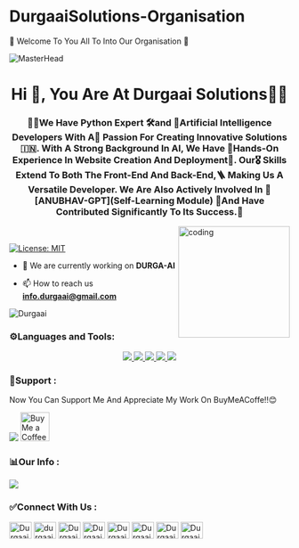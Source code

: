 # DurgaaiSolutions-Organisation
📌 Welcome To You All To Into Our Organisation 💚

![MasterHead](https://repository-images.githubusercontent.com/588181932/e36ec678-7984-4cdd-8e4c-a3932772ff8e)
<h1 align="center">Hi 👋, You Are At Durgaai Solutions🧑‍💻</h1>
<h3 align="center">🧑‍💻We Have Python Expert 🛠️and 🔏Artificial Intelligence Developers With A🌈 Passion For Creating Innovative Solutions🇮🇳. With A Strong Background In AI, We Have 💬Hands-On Experience In Website Creation And Deployment👷. Our🎖️ Skills Extend To Both The Front-End And Back-End,🪜 Making Us A Versatile Developer. We Are Also Actively Involved In 💚[ANUBHAV-GPT](Self-Learning Module) 📌And Have Contributed Significantly To Its Success.📑</h3>
<img align="right" alt="coding" length="200" width="200" src="https://cdn.dribbble.com/users/1162077/screenshots/3848914/programmer.gif"><br>

[![License: MIT](https://img.shields.io/badge/License-MIT-green.svg)](https://opensource.org/licenses/MIT)

- 🔭 We are currently working on **DURGA-AI**

- 📫 How to reach us **info.durgaai@gmail.com**

<p align="left"> <img src="https://komarev.com/ghpvc/?username=Private-Org-Durgaai&label=Profile%20views&color=0e75b6&style=flat" alt="Durgaai" /> </p>


<h3 align="left">⚙️Languages and Tools:</h3>
<p align="center">
  <a href="https://skillicons.dev">
    <img src="https://skillicons.dev/icons?i=aiscript,androidstudio,angular,arduino,bash,blender,bootstrap,azure&theme=dark" />
    <img src="https://skillicons.dev/icons?i=cpp,cloudflare,css,dart,devto,bots,fastapi,firebase,flask,flutter&theme=dark" />
    <img 
src="https://skillicons.dev/icons?i=gamemakerstudio,gcp,git,github,heroku,html,java,js&theme=dark" />
    <img src="https://skillicons.dev/icons?i=kotlin,linux,mongodb,mysql,nodejs,php,processing,pytorch,py,qt&theme=dark" />
    <img src="https://skillicons.dev/icons?i=raspberrypi,ruby,stackoverflow,selenium,tailwind,tensorflow,unity,unreal&theme=dark" />
</a>
</p>

<h3 align="left">💌Support :</h3>
<p></p>Now You Can Support Me And Appreciate My Work On BuyMeACoffe!!😊</p>
<a href="https://www.buymeacoffee.com/durgaaisolutions"><img src="https://img.buymeacoffee.com/button-api/?text=Durgaai Solutions&emoji=🤖&slug=durgaaisolutions&button_colour=16a72e&font_colour=ffffff&font_family=Poppins&outline_colour=ffffff&coffee_colour=FFDD00" /></a>
<a href='https://ko-fi.com/X8X61D06RW' target='_blank'><img height='52' style='border:20px;height:52px;' src='https://storage.ko-fi.com/cdn/kofi3.png?v=6' border='20' alt='Buy Me a Coffee At ko-fi.com' /></a>

<h3 align="left">📊Our Info :</h3>

![](https://github-profile-trophy.vercel.app/?username=Anubhav1608&theme=darkhub)

<h3 align="left">✅Connect With Us :</h3>
<a href="https://github.com/DurgaaiSolutions" target="blank"><img align="center" src="https://raw.githubusercontent.com/rahuldkjain/github-profile-readme-generator/master/src/images/icons/Social/github.svg" alt="Durgaai-Solutions" height="30" width="40" /></a>
<a href="https://instagram.com/durgaaisolutions" target="blank"><img align="center" src="https://raw.githubusercontent.com/rahuldkjain/github-profile-readme-generator/master/src/images/icons/Social/instagram.svg" alt="durgaai.solutions" height="30" width="40" /></a>
<a href="https://www.youtube.com/@DurgaaiSolutions" target="blank"><img align="center" src="https://raw.githubusercontent.com/rahuldkjain/github-profile-readme-generator/master/src/images/icons/Social/youtube.svg" alt="DurgaaiSolutions" height="30" width="40" /></a>
<a href="https://www.durgaaisolutions.com" target="blank"><img align="center" src="https://raw.githubusercontent.com/rahuldkjain/github-profile-readme-generator/master/src/images/icons/Social/blogger.svg" alt="Durgaai-Solutions" height="30" width="40" /></a>
<a href="https://www.x.com/TeamDurgaai_X" target="blank"><img align="center" src="https://raw.githubusercontent.com/rahuldkjain/github-profile-readme-generator/master/src/images/icons/Social/twitter.svg" alt="Durgaai-Solutions" height="30" width="40" /></a>
<a href="https://discord.gg/u7Gjp7rm" target="blank"><img align="center" src="https://raw.githubusercontent.com/rahuldkjain/github-profile-readme-generator/master/src/images/icons/Social/discord.svg" alt="Durgaai-Solutions" height="30" width="40" /></a>
<a href="https://www.linkedin.com/company/durgaaisolutions/" target="blank"><img align="center" src="https://raw.githubusercontent.com/rahuldkjain/github-profile-readme-generator/master/src/images/icons/Social/linked-in-alt.svg" alt="Durgaai-Solutions" height="30" width="40" /></a>
<a href="https://www.facebook.com/people/Durgaai-Solutions/61561720241069/" target="blank"><img align="center" src="https://raw.githubusercontent.com/rahuldkjain/github-profile-readme-generator/master/src/images/icons/Social/facebook.svg" alt="Durgaai-Solutions" height="30" width="40" /></a>
